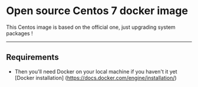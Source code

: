# Open source Centos 7 docker image

This Centos image is based on the official one, just upgrading system packages !

---

## Requirements

- Then you'll need Docker on your local machine if you haven't it yet [Docker installation] (https://docs.docker.com/engine/installation/)

